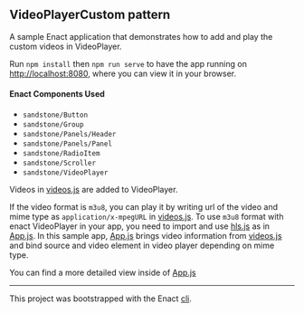 ## VideoPlayerCustom pattern

A sample Enact application that demonstrates how to add and play the custom videos in VideoPlayer.

Run `npm install` then `npm run serve` to have the app running on [http://localhost:8080](http://localhost:8080), where you can view it in your browser.

#### Enact Components Used
- `sandstone/Button`
- `sandstone/Group`
- `sandstone/Panels/Header`
- `sandstone/Panels/Panel`
- `sandstone/RadioItem`
- `sandstone/Scroller`
- `sandstone/VideoPlayer`

Videos in [videos.js](src/App/videos.js) are added to VideoPlayer.

If the video format is `m3u8`, you can play it by writing url of the video and mime type as `application/x-mpegURL` in [videos.js](src/App/videos.js).
To use `m3u8` format with enact VideoPlayer in your app, you need to import and use [hls.js](https://github.com/video-dev/hls.js) as in [App.js](src/App/App.js).
In this sample app, [App.js](src/App/App.js) brings video information from [videos.js](src/App/videos.js) and bind source and video element in video player depending on mime type.

You can find a more detailed view inside of [App.js](src/App/App.js)

---

This project was bootstrapped with the Enact [cli](https://github.com/enactjs/cli).
